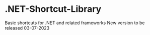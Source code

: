# .NET-Shortcut-Library
Basic shortcuts for .NET and related frameworks
New version to be released 03-07-2023
